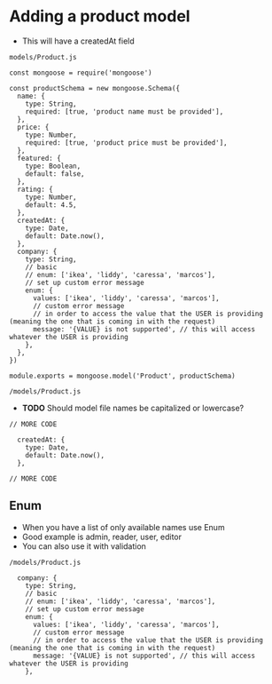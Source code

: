 # Adding a product model
* This will have a createdAt field

`models/Product.js`

```
const mongoose = require('mongoose')

const productSchema = new mongoose.Schema({
  name: {
    type: String,
    required: [true, 'product name must be provided'],
  },
  price: {
    type: Number,
    required: [true, 'product price must be provided'],
  },
  featured: {
    type: Boolean,
    default: false,
  },
  rating: {
    type: Number,
    default: 4.5,
  },
  createdAt: {
    type: Date,
    default: Date.now(),
  },
  company: {
    type: String,
    // basic
    // enum: ['ikea', 'liddy', 'caressa', 'marcos'],
    // set up custom error message
    enum: {
      values: ['ikea', 'liddy', 'caressa', 'marcos'],
      // custom error message
      // in order to access the value that the USER is providing (meaning the one that is coming in with the request)
      message: '{VALUE} is not supported', // this will access whatever the USER is providing
    },
  },
})

module.exports = mongoose.model('Product', productSchema)

```
`/models/Product.js`
* **TODO** Should model file names be capitalized or lowercase?

```
// MORE CODE

  createdAt: {
    type: Date,
    default: Date.now(),
  },

// MORE CODE
```

## Enum
* When you have a list of only available names use Enum
* Good example is admin, reader, user, editor
* You can also use it with validation

`/models/Product.js`

```
  company: {
    type: String,
    // basic
    // enum: ['ikea', 'liddy', 'caressa', 'marcos'],
    // set up custom error message
    enum: {
      values: ['ikea', 'liddy', 'caressa', 'marcos'],
      // custom error message
      // in order to access the value that the USER is providing (meaning the one that is coming in with the request)
      message: '{VALUE} is not supported', // this will access whatever the USER is providing
    },
```



